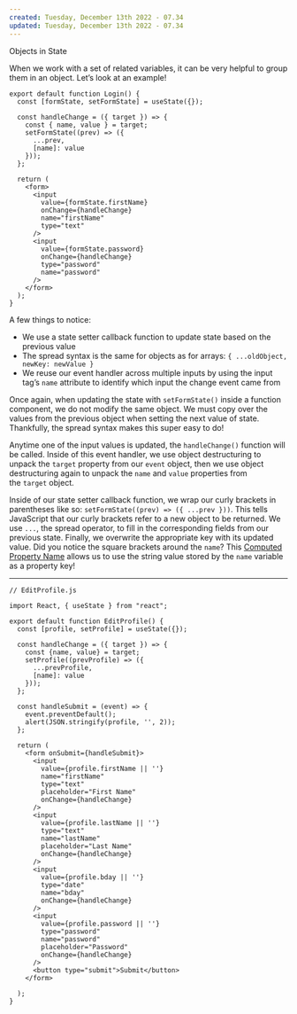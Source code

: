 ```yaml
---
created: Tuesday, December 13th 2022 - 07.34
updated: Tuesday, December 13th 2022 - 07.34
---
```

Objects in State

When we work with a set of related variables, it can be very helpful to group them in an object. Let’s look at an example!

```JSX
export default function Login() {
  const [formState, setFormState] = useState({});
 
  const handleChange = ({ target }) => {
    const { name, value } = target;
    setFormState((prev) => ({
      ...prev,
      [name]: value
    }));
  };
 
  return (
    <form>
      <input
        value={formState.firstName}
        onChange={handleChange}
        name="firstName"
        type="text"
      />
      <input
        value={formState.password}
        onChange={handleChange}
        type="password"
        name="password"
      />
    </form>
  );
}
```

A few things to notice:

-   We use a state setter callback function to update state based on the previous value
-   The spread syntax is the same for objects as for arrays: `{ ...oldObject, newKey: newValue }`
-   We reuse our event handler across multiple inputs by using the input tag’s `name` attribute to identify which input the change event came from

Once again, when updating the state with `setFormState()` inside a function component, we do not modify the same object. We must copy over the values from the previous object when setting the next value of state. Thankfully, the spread syntax makes this super easy to do!

Anytime one of the input values is updated, the `handleChange()` function will be called. Inside of this event handler, we use object destructuring to unpack the `target` property from our `event` object, then we use object destructuring again to unpack the `name` and `value` properties from the `target` object.

Inside of our state setter callback function, we wrap our curly brackets in parentheses like so: `setFormState((prev) => ({ ...prev }))`. This tells JavaScript that our curly brackets refer to a new object to be returned. We use `...`, the spread operator, to fill in the corresponding fields from our previous state. Finally, we overwrite the appropriate key with its updated value. Did you notice the square brackets around the `name`? This [Computed Property Name](http://eloquentcode.com/computed-property-names-in-javascript) allows us to use the string value stored by the `name` variable as a property key!

---

```JSX
// EditProfile.js

import React, { useState } from "react";

export default function EditProfile() {
  const [profile, setProfile] = useState({});

  const handleChange = ({ target }) => {
    const {name, value} = target;
    setProfile((prevProfile) => ({
      ...prevProfile,
      [name]: value
    }));
  };

  const handleSubmit = (event) => {
    event.preventDefault();
    alert(JSON.stringify(profile, '', 2));
  };

  return (
    <form onSubmit={handleSubmit}>
      <input
        value={profile.firstName || ''}
        name="firstName"
        type="text"
        placeholder="First Name"
        onChange={handleChange}
      />
      <input
        value={profile.lastName || ''}
        type="text"
        name="lastName"
        placeholder="Last Name"
        onChange={handleChange}
      />
      <input
        value={profile.bday || ''}
        type="date"
        name="bday"
        onChange={handleChange}
      />
      <input
        value={profile.password || ''}
        type="password"
        name="password"
        placeholder="Password"
        onChange={handleChange}
      />
      <button type="submit">Submit</button>
    </form>
    
  );
}
```